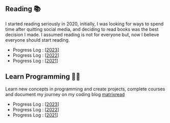 ## Reading 📚

I started reading seriously in 2020, initially, I was looking for ways to spend time after quitting social media, and deciding to read books was the best decision I made. I assumed reading is not for everyone but, now I believe everyone should start reading.

* Progress Log : [[2023](https://github.com/abhiramready/Habit-System/blob/main/Habits/Reading/2023-ReadingLog.md)]
* Progress Log : [[2022](https://github.com/abhiramready/Habit-System/blob/main/Habits/Reading/2022-ReadingLog.md)]
* Progress Log : [[2021](https://github.com/abhiramready/Habit-System/blob/main/Habits/Reading/2021-ReadingLog.md)]

## Learn Programming 👨‍💻

Learn new concepts in programming and create projects, complete courses and document my journey on my coding blog [matrixread](https://matrixread.com/)

* Progress Log : [[2023](https://github.com/abhiramready/Habit-System/blob/main/Habits/LearnProgramming/2023-LearnProgramming.md)]
* Progress Log : [[2022](https://github.com/abhiramready/Habit-System/blob/main/Habits/LearnProgramming/2022-LearnProgramming.md)]
* Progress Log : [[2021](https://github.com/abhiramready/Habit-System/blob/main/Habits/LearnProgramming/2021-LearnProgramming.md)]
